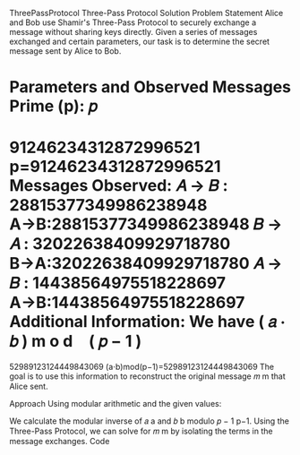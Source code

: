 ThreePassProtocol
Three-Pass Protocol Solution
Problem Statement
Alice and Bob use Shamir's Three-Pass Protocol to securely exchange a message without sharing keys directly. Given a series of messages exchanged and certain parameters, our task is to determine the secret message sent by Alice to Bob.

Parameters and Observed Messages
Prime (p): 
𝑝
=
91246234312872996521
p=91246234312872996521
Messages Observed:
𝐴
→
𝐵
:
28815377349986238948
A→B:28815377349986238948
𝐵
→
𝐴
:
32022638409929718780
B→A:32022638409929718780
𝐴
→
𝐵
:
14438564975518228697
A→B:14438564975518228697
Additional Information:
We have 
(
𝑎
⋅
𝑏
)
m
o
d
 
 
(
𝑝
−
1
)
=
52989123124449843069
(a⋅b)mod(p−1)=52989123124449843069
The goal is to use this information to reconstruct the original message 
𝑚
m that Alice sent.

Approach
Using modular arithmetic and the given values:

We calculate the modular inverse of 
𝑎
a and 
𝑏
b modulo 
𝑝
−
1
p−1.
Using the Three-Pass Protocol, we can solve for 
𝑚
m by isolating the terms in the message exchanges.
Code
